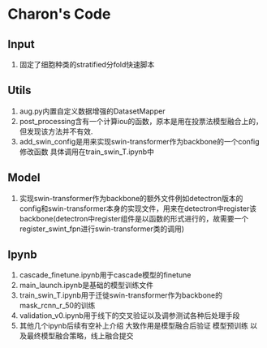 # Charon's Code

## Input

1. 固定了细胞种类的stratified分fold快速脚本

## Utils

1. aug.py内置自定义数据增强的DatasetMapper
2. post_processing含有一个计算iou的函数，原本是用在投票法模型融合上的，但发现该方法并不有效.
3. add_swin_config是用来实现swin-transformer作为backbone的一个config修改函数 具体调用在train_swin_T.ipynb中

## Model

1. 实现swin-transformer作为backbone的额外文件例如detectron版本的config和swin-transformer本身的实现文件，用来在detectron中register该backbone(detectron中register组件是以函数的形式进行的，故需要一个register_swint_fpn进行swin-transformer类的调用)

## Ipynb
1. cascade_finetune.ipynb用于cascade模型的finetune
2. main_launch.ipynb是基础的模型训练文件
3. train_swin_T.ipynb用于迁徙swin-transformer作为backbone的mask_rcnn_r_50的训练
4. validation_v0.ipynb用于线下的交叉验证以及调参测试各种后处理手段
5. 其他几个ipynb后续有空补上介绍 大致作用是模型融合后验证 模型预训练 以及最终模型融合策略，线上融合提交
